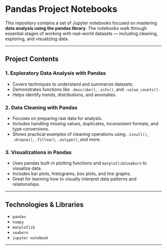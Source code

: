 # Pandas Project Notebooks

This repository contains a set of Jupyter notebooks focused on mastering **data analysis using the pandas library**. The notebooks walk through essential stages of working with real-world datasets — including cleaning, exploring, and visualizing data.

---

## Project Contents

### 1. Exploratory Data Analysis with Pandas
- Covers techniques to understand and summarize datasets.
- Demonstrates functions like `.describe()`, `.info()`, and `.value_counts()`.
- Helps identify trends, distributions, and anomalies.

### 2. Data Cleaning with Pandas
- Focuses on preparing raw data for analysis.
- Includes handling missing values, duplicates, inconsistent formats, and type conversions.
- Shows practical examples of cleaning operations using `.isnull()`, `.dropna()`, `.fillna()`, `.astype()`, and more.

### 3. Visualizations in Pandas
- Uses pandas built-in plotting functions and `matplotlib`/`seaborn` to visualize data.
- Includes bar plots, histograms, box plots, and line graphs.
- Great for learning how to visually interpret data patterns and relationships.

---

## Technologies & Libraries
- `pandas`
- `numpy`
- `matplotlib`
- `seaborn`
- `jupyter notebook`

---
